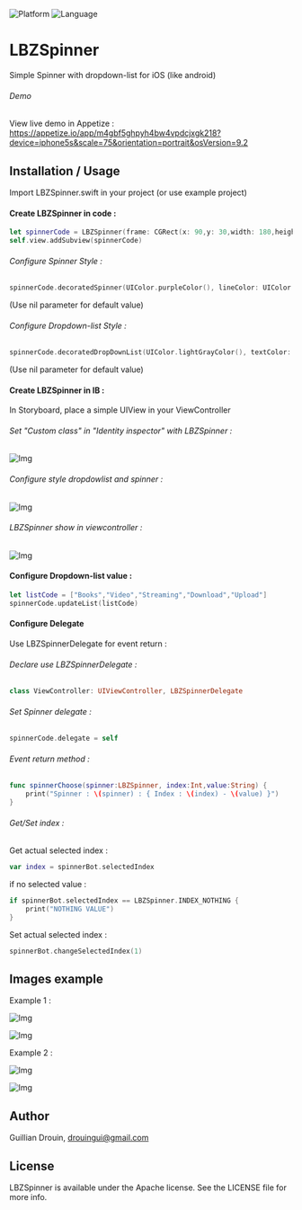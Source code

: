 
![Platform](https://img.shields.io/badge/Platform-iOS-green.svg)
![Language](https://img.shields.io/badge/Language-Swift-blue.svg)

# LBZSpinner
Simple Spinner with dropdown-list for iOS (like android)
###### Demo
View live demo in Appetize :
https://appetize.io/app/m4gbf5ghpyh4bw4vpdcjxgk218?device=iphone5s&scale=75&orientation=portrait&osVersion=9.2

## Installation / Usage

Import LBZSpinner.swift in your project (or use example project)


#### Create LBZSpinner in code :
```Swift
let spinnerCode = LBZSpinner(frame: CGRect(x: 90,y: 30,width: 180,height: 45))
self.view.addSubview(spinnerCode)
```

###### Configure Spinner Style :
```Swift
spinnerCode.decoratedSpinner(UIColor.purpleColor(), lineColor: UIColor.brownColor(), text: "Choose value")
```
(Use nil parameter for default value)

###### Configure Dropdown-list Style :
```Swift
spinnerCode.decoratedDropDownList(UIColor.lightGrayColor(), textColor: UIColor.redColor(), withStroke: true, strokeSize: 5, strokeColor: nil)
```
(Use nil parameter for default value)


#### Create LBZSpinner in IB :

In Storyboard, place a simple UIView in your ViewController

###### Set "Custom class" in "Identity inspector" with LBZSpinner :

![Img](https://github.com/LeBzul/LBZSpinner/blob/master/example_images/customclass.png)

###### Configure style dropdowlist and spinner :

![Img](https://github.com/LeBzul/LBZSpinner/blob/master/example_images/configure.png)

###### LBZSpinner show in viewcontroller :

![Img](https://github.com/LeBzul/LBZSpinner/blob/master/example_images/presentation.png)


#### Configure Dropdown-list value :
```Swift
let listCode = ["Books","Video","Streaming","Download","Upload"]
spinnerCode.updateList(listCode)
```

#### Configure Delegate
Use LBZSpinnerDelegate for event return :

###### Declare use LBZSpinnerDelegate :
```Swift
class ViewController: UIViewController, LBZSpinnerDelegate 
```  
###### Set Spinner delegate :
```Swift
spinnerCode.delegate = self
```  
###### Event return method :
```Swift
func spinnerChoose(spinner:LBZSpinner, index:Int,value:String) {
    print("Spinner : \(spinner) : { Index : \(index) - \(value) }")
}
```  

###### Get/Set index :
 
 Get actual selected index :
```Swift
var index = spinnerBot.selectedIndex
```  

if no selected value :
```Swift
if spinnerBot.selectedIndex == LBZSpinner.INDEX_NOTHING {
    print("NOTHING VALUE")
}
```  

 Set actual selected index :
```Swift
spinnerBot.changeSelectedIndex(1)
```  


## Images example

Example 1 : 

![Img](https://github.com/LeBzul/LBZSpinner/blob/master/example_images/spinner_gray.png)

![Img](https://github.com/LeBzul/LBZSpinner/blob/master/example_images/dropdown_gray.png)

Example 2 : 

![Img](https://github.com/LeBzul/LBZSpinner/blob/master/example_images/spinner_orange.png)

![Img](https://github.com/LeBzul/LBZSpinner/blob/master/example_images/dropdown_orange.png)



## Author

Guillian Drouin, drouingui@gmail.com

## License

LBZSpinner is available under the Apache license. See the LICENSE file for more info.
